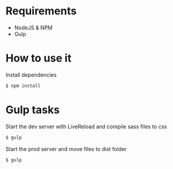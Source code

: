 # Requirements
* NodeJS & NPM
* Gulp

# How to use it

Install dependencies
```sh
$ npm install
```

# Gulp tasks

Start the dev server with LiveReload and compile sass files to css
```sh
$ gulp
```

Start the prod server and move files to dist folder
```sh
$ gulp
```